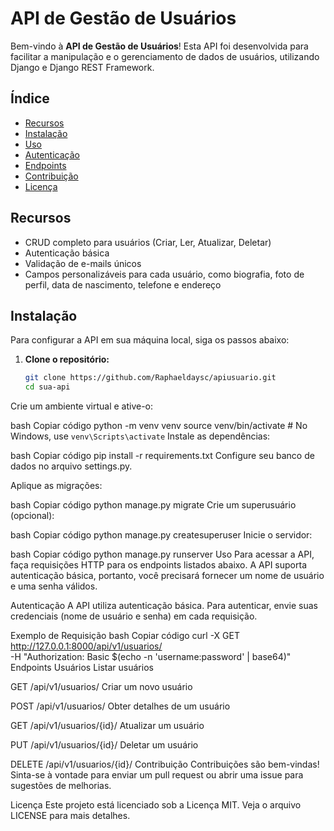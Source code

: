 # API de Gestão de Usuários

Bem-vindo à **API de Gestão de Usuários**! Esta API foi desenvolvida para facilitar a manipulação e o gerenciamento de dados de usuários, utilizando Django e Django REST Framework.

## Índice

- [Recursos](#recursos)
- [Instalação](#instalação)
- [Uso](#uso)
- [Autenticação](#autenticação)
- [Endpoints](#endpoints)
- [Contribuição](#contribuição)
- [Licença](#licença)

## Recursos

- CRUD completo para usuários (Criar, Ler, Atualizar, Deletar)
- Autenticação básica
- Validação de e-mails únicos
- Campos personalizáveis para cada usuário, como biografia, foto de perfil, data de nascimento, telefone e endereço

## Instalação

Para configurar a API em sua máquina local, siga os passos abaixo:

1. **Clone o repositório:**
   ```bash
   git clone https://github.com/Raphaeldaysc/apiusuario.git
   cd sua-api
Crie um ambiente virtual e ative-o:

bash
Copiar código
python -m venv venv
source venv/bin/activate  # No Windows, use `venv\Scripts\activate`
Instale as dependências:

bash
Copiar código
pip install -r requirements.txt
Configure seu banco de dados no arquivo settings.py.

Aplique as migrações:

bash
Copiar código
python manage.py migrate
Crie um superusuário (opcional):

bash
Copiar código
python manage.py createsuperuser
Inicie o servidor:

bash
Copiar código
python manage.py runserver
Uso
Para acessar a API, faça requisições HTTP para os endpoints listados abaixo. A API suporta autenticação básica, portanto, você precisará fornecer um nome de usuário e uma senha válidos.

Autenticação
A API utiliza autenticação básica. Para autenticar, envie suas credenciais (nome de usuário e senha) em cada requisição.

Exemplo de Requisição
bash
Copiar código
curl -X GET http://127.0.0.1:8000/api/v1/usuarios/ \
     -H "Authorization: Basic $(echo -n 'username:password' | base64)"
Endpoints
Usuários
Listar usuários

GET /api/v1/usuarios/
Criar um novo usuário

POST /api/v1/usuarios/
Obter detalhes de um usuário

GET /api/v1/usuarios/{id}/
Atualizar um usuário

PUT /api/v1/usuarios/{id}/
Deletar um usuário

DELETE /api/v1/usuarios/{id}/
Contribuição
Contribuições são bem-vindas! Sinta-se à vontade para enviar um pull request ou abrir uma issue para sugestões de melhorias.

Licença
Este projeto está licenciado sob a Licença MIT. Veja o arquivo LICENSE para mais detalhes.
